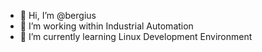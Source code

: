 - 👋 Hi, I’m @bergius
- :briefcase: I’m working within Industrial Automation
- :metal: I’m currently learning Linux Development Environment

<!---
bergius/bergius is a ✨ special ✨ repository because its `README.md` (this file) appears on your GitHub profile.
You can click the Preview link to take a look at your changes.
--->
